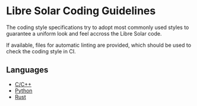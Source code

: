 # Libre Solar Coding Guidelines

The coding style specifications try to adopt most commonly used styles to guarantee a uniform look and feel accross the Libre Solar code.

If available, files for automatic linting are provided, which should be used to check the coding style in CI.

## Languages

- [C/C++](./c-cpp)
- [Python](./python)
- [Rust](./rust)
